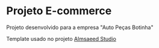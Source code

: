 # Projeto E-commerce

Projeto desenvolvido para a empresa "Auto Peças Botinha"

Template usado no projeto [Almsaeed Studio](https://almsaeedstudio.com)